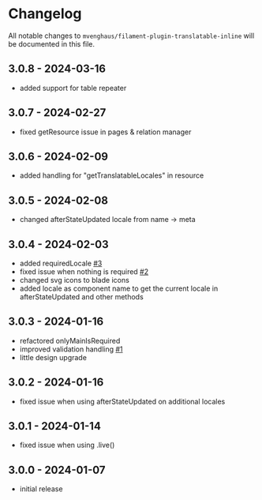 # Changelog

All notable changes to `mvenghaus/filament-plugin-translatable-inline` will be documented in this file.

## 3.0.8 - 2024-03-16
- added support for table repeater

## 3.0.7 - 2024-02-27
- fixed getResource issue in pages & relation manager

## 3.0.6 - 2024-02-09
- added handling for "getTranslatableLocales" in resource

## 3.0.5 - 2024-02-08
- changed afterStateUpdated locale from name -> meta

## 3.0.4 - 2024-02-03
- added requiredLocale [#3](https://github.com/mvenghaus/filament-plugin-translatable-inline/issues/3)
- fixed issue when nothing is required [#2](https://github.com/mvenghaus/filament-plugin-translatable-inline/issues/2)
- changed svg icons to blade icons
- added locale as component name to get the current locale in afterStateUpdated and other methods

## 3.0.3 - 2024-01-16
- refactored onlyMainIsRequired
- improved validation handling [#1](https://github.com/mvenghaus/filament-plugin-translatable-inline/issues/1)
- little design upgrade

## 3.0.2 - 2024-01-16
- fixed issue when using afterStateUpdated on additional locales

## 3.0.1 - 2024-01-14
- fixed issue when using .live()

## 3.0.0 - 2024-01-07

- initial release
